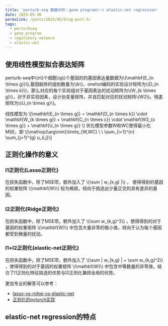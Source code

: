 ```yaml
---
title: 'perturb-seq 数据分析：gene program(一) elastic-net regression'
date: 2025-05-30
permalink: /posts/2025/05/blog-post-5/
tags:
  - perturbseq
  - gene program
  - regulatory network
  - elastic-net
---
```



## 使用线性模型拟合表达矩阵

perturb-seq中\\(n\\)个细胞\\(g\\)个基因的的基因表达量数据为\\(\mathbf{E_{n \times g}}\\),基因敲除的组别数量为\\(k\\)，onehot编码的实验设计矩阵为\\(D_{n \times k}\\)，那么对应的每个实验组对于基因表达的扰动矩阵为\\(W_{k \times g}\\)，对于非实验因素，设计协变量矩阵，并且匹配对应的扰动矩阵\\(W2\\)。残差矩阵为\\(U_{n \times g}\\)。

线性模型为 \\[\mathbf{E_{n \times g}} = \mathbf{D_{n \times k}} \cdot \mathbf{W_{k \times g}} + \mathbf{C_{n \times c}} \cdot \mathbf{W2_{c \times g}} + \mathbf{U_{n \times g}} \\]
优化模型参数W和WC使得最小化MSE，即 \\[\mathop{\arg\min}\limits_{W,WC} \ \ \sum_{i=1}^{n} \sum_{j=1}^{g} u_{i,j}\\]


## 正则化操作的意义
### l1正则化(Lasso正则化)
在损失函数中，除了MSE项，额外加入了 \\(\sum \| w_{k,g} \|\\) ， 使得得到的基因的权重矩阵 \\(\mathbf{W}\\) 较为稀疏，倾向于挑选出少量正交的具有差异的基因。
### l2正则化(Ridge正则化)
在损失函数中，除了MSE项，额外加入了 \\(\sum w_{k,g}^2\\) ，使得得到的对于基因的权重矩阵  \\(\mathbf{W}\\) 中包含大量非零的极小值，倾向于认为每个基因都受到微量的扰动。
### l1+l2正则化(elastic-net正则化)
在损失函数中，除了MSE项，额外加入了 \\(\sum \| w_{k,g} \| + \sum w_{k,g}^2\\) ，使得得到的对于基因的权重矩阵 \\(\mathbf{W}\\) 中包含中等数量的非零值，结合了l1正则化特征挑选的优势与l2正则化兼顾全局的优势。

更加专业的解答可以参考：
 * [lasso-vs-ridge-vs-elastic-net](https://www.geeksforgeeks.org/lasso-vs-ridge-vs-elastic-net-ml/)
 * [正则化的pytorch实现](https://zhuanlan.zhihu.com/p/696909582)
## elastic-net regression的特点



